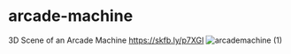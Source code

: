 # arcade-machine
3D Scene of an Arcade Machine
https://skfb.ly/p7XGI
![arcademachine (1)](https://github.com/user-attachments/assets/1e7d9b3e-d2e6-40f3-9a23-755b2150aff5)
